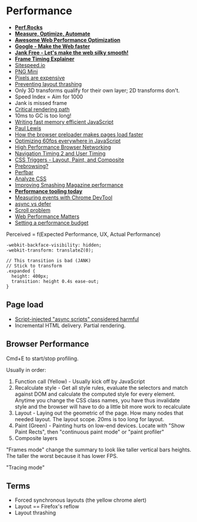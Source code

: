 # Performance

* [**Perf.Rocks**](http://www.perf.rocks/)
* [**Measure, Optimize, Automate**](http://ponyfoo.com/articles/measure-optimize-automate)
* [**Awesome Web Performance Optimization**](https://github.com/davidsonfellipe/awesome-wpo)
* [**Google - Make the Web faster**](https://developers.google.com/speed/)
* [**Jank Free - Let's make the web silky smooth!**](http://jankfree.org/)
* [**Frame Timing Explainer**](https://github.com/w3c/frame-timing/wiki/Explainer)
* [Sitespeed.io](http://www.sitespeed.io/)
* [PNG Mini](http://pngmini.com/)
* [Pixels are expensive](http://aerotwist.com/blog/pixels-are-expensive/)
* [Preventing layout thrashing](http://wilsonpage.co.uk/preventing-layout-thrashing/)
* Only 3D transforms qualify for their own layer; 2D transforms don't.
* Speed Index = Aim for 1000
* Jank is missed frame
* [Critical rendering path](https://developers.google.com/web/fundamentals/performance/critical-rendering-path/)
* 10ms to GC is too long!
* [Writing fast memory efficient JavaScript](http://www.smashingmagazine.com/2012/11/05/writing-fast-memory-efficient-javascript/)
* [Paul Lewis](http://aerotwist.com/blog/)
* [How the browser preloader makes pages load faster](http://andydavies.me/blog/2013/10/22/how-the-browser-pre-loader-makes-pages-load-faster/)
* [Optimizing 60fps everywhere in JavaScript](https://engineering.gosquared.com/optimising-60fps-everywhere-in-javascript)
* [High Performance Browser Networking](http://chimera.labs.oreilly.com/books/1230000000545/ch02.html#OPTIMIZING_TCP)
* [Navigation Timing 2 and User Timing](https://github.com/Comcast/Surf-N-Perf)
* [CSS Triggers - Layout, Paint, and Composite](http://csstriggers.com/)
* [Prebrowsing?](http://alistapart.com/article/one-step-ahead-improving-performance-with-prebrowsing)
* [Perfbar](http://lafikl.github.io/perfBar/)
* [Analyze CSS](https://github.com/macbre/analyze-css)
* [Improving Smashing Magazine performance](http://www.smashingmagazine.com/2014/09/08/improving-smashing-magazine-performance-case-study/)
* [**Performance tooling today**](http://perf-tooling.today/)
* [Measuring events with Chrome DevTool](http://web-design-weekly.com/2014/09/18/understanding-measuring-events-with-chrome-devtools/)
* [async vs defer](http://www.growingwiththeweb.com/2014/02/async-vs-defer-attributes.html)
* [Scroll problem](http://aerotwist.com/blog/some-gotchas-that-got-me/)
* [Web Performance Matters](http://www.perf.rocks/)
* [Setting a performance budget](http://timkadlec.com/2013/01/setting-a-performance-budget/)

Perceived = f(Expected Performance, UX, Actual Performance)

```
-webkit-backface-visibility: hidden;
-webkit-transform: translateZ(0);
```

```
// This transition is bad (JANK)
// Stick to transform
.expanded {
  height: 400px;
  transition: height 0.4s ease-out;	}
```

## Page load

* [Script-injected "async scripts" considered harmful](https://www.igvita.com/2014/05/20/script-injected-async-scripts-considered-harmful/)
* Incremental HTML delivery. Partial rendering.

## Browser Performance

Cmd+E to start/stop profiling.

Usually in order:

1. Function call (Yellow) - Usually kick off by JavaScript
2. Recalculate style - Get all style rules, evaluate the selectors and match against DOM and calculate the computed style for every element. Anytime you change the CSS class names, you have thus invalidate style and the browser will have to do a little bit more work to recalculate
3. Layout - Laying out the geometric of the page. How many nodes that needed layout. The layout scope. 20ms is too long for layout.
4. Paint (Green) - Painting hurts on low-end devices. Locate with "Show Paint Rects", then "continuous paint mode" or "paint profiler"
5. Composite layers

"Frames mode" change the summary to look like taller vertical bars heights. The taller the worst because it has lower FPS.

"Tracing mode"

## Terms

* Forced synchronous layouts (the yellow chrome alert)
* Layout == Firefox's reflow
* Layout thrashing
